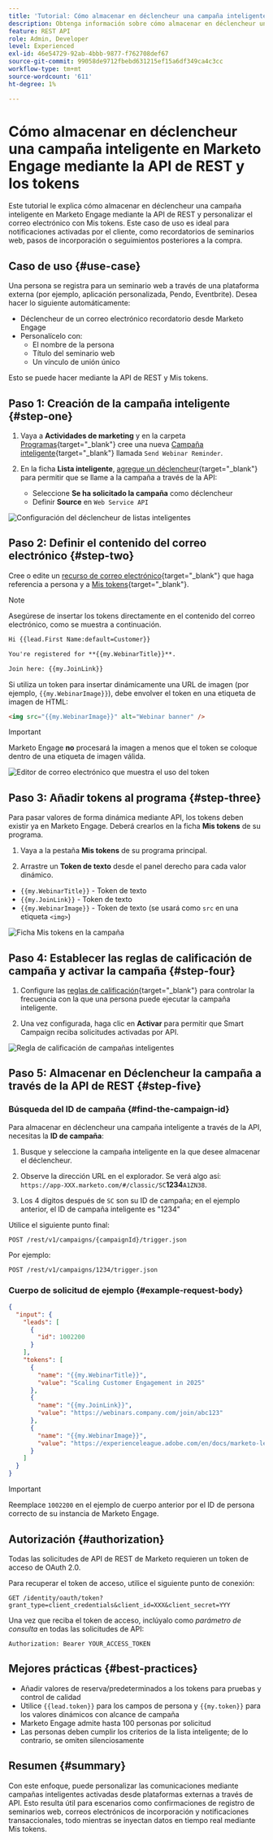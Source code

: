 ```yaml
---
title: 'Tutorial: Cómo almacenar en déclencheur una campaña inteligente en Marketo Engage mediante la API de REST y tokens'
description: Obtenga información sobre cómo almacenar en déclencheur una campaña inteligente en Marketo Engage mediante la API de REST y personalizar el correo electrónico con Mis tokens.
feature: REST API
role: Admin, Developer
level: Experienced
exl-id: 46e54729-92ab-4bbb-9877-f762708def67
source-git-commit: 99058de9712fbebd631215ef15a6df349ca4c3cc
workflow-type: tm+mt
source-wordcount: '611'
ht-degree: 1%

---
```


# Cómo almacenar en déclencheur una campaña inteligente en Marketo Engage mediante la API de REST y los tokens

Este tutorial le explica cómo almacenar en déclencheur una campaña inteligente en Marketo Engage mediante la API de REST y personalizar el correo electrónico con Mis tokens. Este caso de uso es ideal para notificaciones activadas por el cliente, como recordatorios de seminarios web, pasos de incorporación o seguimientos posteriores a la compra.

## Caso de uso {#use-case}

Una persona se registra para un seminario web a través de una plataforma externa (por ejemplo, aplicación personalizada, Pendo, Eventbrite). Desea hacer lo siguiente automáticamente:

* Déclencheur de un correo electrónico recordatorio desde Marketo Engage
* Personalícelo con:
   * El nombre de la persona
   * Título del seminario web
   * Un vínculo de unión único

Esto se puede hacer mediante la API de REST y Mis tokens.

## Paso 1: Creación de la campaña inteligente {#step-one}

1. Vaya a **Actividades de marketing** y en la carpeta [Programas](https://experienceleague.adobe.com/en/docs/marketo/using/product-docs/core-marketo-concepts/programs/creating-programs/understanding-programs){target="_blank"} cree una nueva [Campaña inteligente](https://experienceleague.adobe.com/en/docs/marketo/using/product-docs/core-marketo-concepts/smart-campaigns/understanding-smart-campaigns){target="_blank"} llamada `Send Webinar Reminder`.

1. En la ficha **Lista inteligente**, [agregue un déclencheur](https://experienceleague.adobe.com/en/docs/marketo/using/product-docs/core-marketo-concepts/smart-campaigns/creating-a-smart-campaign/define-smart-list-for-smart-campaign-trigger){target="_blank"} para permitir que se llame a la campaña a través de la API:

   * Seleccione **Se ha solicitado la campaña** como déclencheur
   * Definir **Source** en `Web Service API`

![Configuración del déclencheur de listas inteligentes](assets/trigger-smart-campaign-rest-api-1.png)

## Paso 2: Definir el contenido del correo electrónico {#step-two}

Cree o edite un [recurso de correo electrónico](https://experienceleague.adobe.com/en/docs/marketo-developer/marketo/rest/assets/emails){target="_blank"} que haga referencia a persona y a [Mis tokens](https://experienceleague.adobe.com/en/docs/marketo/using/product-docs/core-marketo-concepts/programs/tokens/managing-my-tokens){target="_blank"}.

>[!NOTE]
>
>Asegúrese de insertar los tokens directamente en el contenido del correo electrónico, como se muestra a continuación.

```html
Hi {{lead.First Name:default=Customer}}

You're registered for **{{my.WebinarTitle}}**.

Join here: {{my.JoinLink}}
```

Si utiliza un token para insertar dinámicamente una URL de imagen (por ejemplo, `{{my.WebinarImage}}`), debe envolver el token en una etiqueta de imagen de HTML:

```html
<img src="{{my.WebinarImage}}" alt="Webinar banner" />
```

>[!IMPORTANT]
>
>Marketo Engage **no** procesará la imagen a menos que el token se coloque dentro de una etiqueta de imagen válida.

![Editor de correo electrónico que muestra el uso del token](assets/trigger-smart-campaign-rest-api-2.png)

## Paso 3: Añadir tokens al programa {#step-three}

Para pasar valores de forma dinámica mediante API, los tokens deben existir ya en Marketo Engage. Deberá crearlos en la ficha **Mis tokens** de su programa.

1. Vaya a la pestaña **Mis tokens** de su programa principal.

2. Arrastre un **Token de texto** desde el panel derecho para cada valor dinámico.

* `{{my.WebinarTitle}}` - Token de texto
* `{{my.JoinLink}}` - Token de texto
* `{{my.WebinarImage}}` - Token de texto (se usará como `src` en una etiqueta `<img>`)

![Ficha Mis tokens en la campaña](assets/trigger-smart-campaign-rest-api-3.png)

## Paso 4: Establecer las reglas de calificación de campaña y activar la campaña {#step-four}

1. Configure las [reglas de calificación](https://experienceleague.adobe.com/en/docs/marketo/using/product-docs/core-marketo-concepts/smart-campaigns/using-smart-campaigns/edit-qualification-rules-in-a-smart-campaign){target="_blank"} para controlar la frecuencia con la que una persona puede ejecutar la campaña inteligente.

1. Una vez configurada, haga clic en **Activar** para permitir que Smart Campaign reciba solicitudes activadas por API.

![Regla de calificación de campañas inteligentes](assets/trigger-smart-campaign-rest-api-4.png)

## Paso 5: Almacenar en Déclencheur la campaña a través de la API de REST {#step-five}

### Búsqueda del ID de campaña {#find-the-campaign-id}

Para almacenar en déclencheur una campaña inteligente a través de la API, necesitas la **ID de campaña**:

1. Busque y seleccione la campaña inteligente en la que desee almacenar el déclencheur.

1. Observe la dirección URL en el explorador. Se verá algo así: `https://app-XXX.marketo.com/#/classic/SC`**1234**`A1ZN38`.

1. Los 4 dígitos después de `SC` son su ID de campaña; en el ejemplo anterior, el ID de campaña inteligente es &quot;1234&quot;

Utilice el siguiente punto final:

```
POST /rest/v1/campaigns/{campaignId}/trigger.json
```

Por ejemplo:

```
POST /rest/v1/campaigns/1234/trigger.json
```

### Cuerpo de solicitud de ejemplo {#example-request-body}

```json
{
  "input": {
    "leads": [
      {
        "id": 1002200
      }
    ],
    "tokens": [
      {
        "name": "{{my.WebinarTitle}}",
        "value": "Scaling Customer Engagement in 2025"
      },
      {
        "name": "{{my.JoinLink}}",
        "value": "https://webinars.company.com/join/abc123"
      },
      {
        "name": "{{my.WebinarImage}}",
        "value": "https://experienceleague.adobe.com/en/docs/marketo-learn/tutorials/events/media_1c6f338a518ada11550084c8ab3a6bbf554ff6eac.jpeg"
      }
    ]
  }
}
```

>[!IMPORTANT]
>
>Reemplace `1002200` en el ejemplo de cuerpo anterior por el ID de persona correcto de su instancia de Marketo Engage.

## Autorización {#authorization}

Todas las solicitudes de API de REST de Marketo requieren un token de acceso de OAuth 2.0.

Para recuperar el token de acceso, utilice el siguiente punto de conexión:

```
GET /identity/oauth/token?grant_type=client_credentials&client_id=XXX&client_secret=YYY
```

Una vez que reciba el token de acceso, inclúyalo como _parámetro de consulta_ en todas las solicitudes de API:

```
Authorization: Bearer YOUR_ACCESS_TOKEN
```

## Mejores prácticas {#best-practices}

* Añadir valores de reserva/predeterminados a los tokens para pruebas y control de calidad
* Utilice `{{lead.token}}` para los campos de persona y `{{my.token}}` para los valores dinámicos con alcance de campaña
* Marketo Engage admite hasta 100 personas por solicitud
* Las personas deben cumplir los criterios de la lista inteligente; de lo contrario, se omiten silenciosamente

## Resumen {#summary}

Con este enfoque, puede personalizar las comunicaciones mediante campañas inteligentes activadas desde plataformas externas a través de API. Esto resulta útil para escenarios como confirmaciones de registro de seminarios web, correos electrónicos de incorporación y notificaciones transaccionales, todo mientras se inyectan datos en tiempo real mediante Mis tokens.
